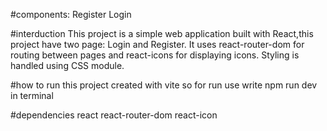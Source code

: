 #components:
Register
Login

#interduction
This project is a simple web application built with React,this project have two page: 
 Login and Register. It uses react-router-dom for routing between pages and react-icons for displaying icons. Styling is handled using CSS module.

 #how to run
 this project created with vite so for run use write npm run dev in terminal

 #dependencies
 react
 react-router-dom
 react-icon
 